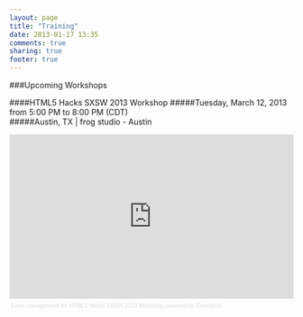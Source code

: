 ```yaml
---
layout: page
title: "Training"
date: 2013-01-17 13:35
comments: true
sharing: true
footer: true
---
```


###Upcoming Workshops

####HTML5 Hacks SXSW 2013 Workshop
#####Tuesday, March 12, 2013 from 5:00 PM to 8:00 PM (CDT)  
#####Austin, TX | frog studio - Austin

<div style="width:100%; text-align:left;" ><iframe  src="http://www.eventbrite.com/tickets-external?eid=2736459825&ref=etckt&v=2" frameborder="0" height="292" width="100%" vspace="0" hspace="0" marginheight="5" marginwidth="5" scrolling="auto" allowtransparency="true"></iframe><div style="font-family:Helvetica, Arial; font-size:10px; padding:5px 0 5px; margin:2px; width:100%; text-align:left;" ><a style="color:#ddd; text-decoration:none;" target="_blank" href="http://www.eventbrite.com/r/etckt">Event management</a><span style="color:#ddd;"> for </span><a style="color:#ddd; text-decoration:none;" target="_blank" href="http://html5hacks2013sxsw.eventbrite.com?ref=etckt">HTML5 Hacks SXSW 2013 Workshop</a> <span style="color:#ddd;">powered by</span> <a style="color:#ddd; text-decoration:none;" target="_blank" href="http://www.eventbrite.com?ref=etckt">Eventbrite</a></div></div>